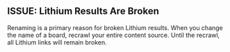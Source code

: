 ## ISSUE: Lithium Results Are Broken
Renaming is a primary reason for broken Lithium results. When you change the name of a board, recrawl your entire content source. Until the recrawl, all Lithium links will remain broken.

